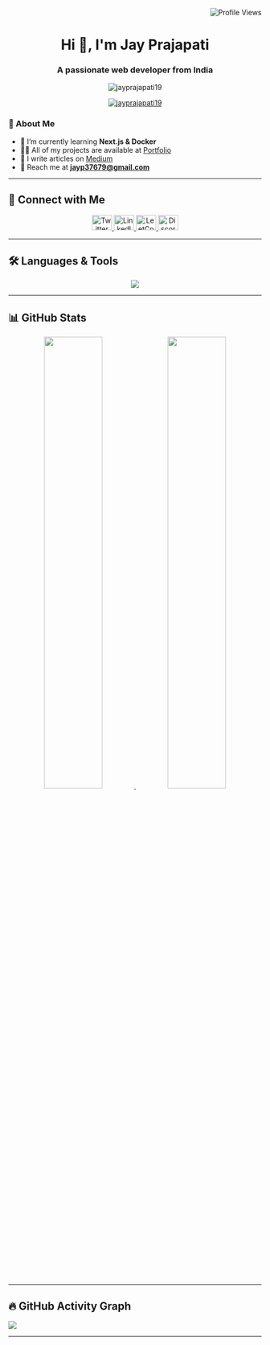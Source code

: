 <p align="right">
  <img src="https://komarev.com/ghpvc/?username=jayprajapati19&label=Profile%20views&color=0e75b6&style=flat" alt="Profile Views" />
</p>

<h1 align="center">Hi 👋, I'm Jay Prajapati</h1>
<h3 align="center">A passionate web developer from India</h3>

<p align="center">
  <img src="https://komarev.com/ghpvc/?username=jayprajapati19&label=Profile%20views&color=0e75b6&style=flat" alt="jayprajapati19" />
</p>

<p align="center">
  <a href="https://github.com/ryo-ma/github-profile-trophy">
    <img src="https://github-profile-trophy.vercel.app/?username=jayprajapati19&theme=onestar&margin-w=10&margin-h=10" alt="jayprajapati19" />
  </a>
</p>

### 🚀 About Me
- 🌱 I’m currently learning **Next.js & Docker**  
- 👨‍💻 All of my projects are available at [Portfolio](https://jayprajapati.vercel.app/)  
- 📝 I write articles on [Medium](https://medium.com/@jayp37679)  
- 📧 Reach me at **jayp37679@gmail.com**  

---

## 🔗 Connect with Me
<p align="center">
  <a href="https://x.com/jayprajapati193" target="_blank">
    <img src="https://raw.githubusercontent.com/rahuldkjain/github-profile-readme-generator/master/src/images/icons/Social/twitter.svg" alt="Twitter" height="30" width="40" />
  </a>
  <a href="https://www.linkedin.com/in/jay-prajapati-/" target="_blank">
    <img src="https://raw.githubusercontent.com/rahuldkjain/github-profile-readme-generator/master/src/images/icons/Social/linked-in-alt.svg" alt="LinkedIn" height="30" width="40" />
  </a>
  <a href="https://leetcode.com/u/prajapati_jay/" target="_blank">
    <img src="https://raw.githubusercontent.com/rahuldkjain/github-profile-readme-generator/master/src/images/icons/Social/leet-code.svg" alt="LeetCode" height="30" width="40" />
  </a>
  <a href="https://discord.com/channels/@me/1262099606037205073" target="_blank">
    <img src="https://raw.githubusercontent.com/rahuldkjain/github-profile-readme-generator/master/src/images/icons/Social/discord.svg" alt="Discord" height="30" width="40" />
  </a>
</p>

---

## 🛠️ Languages & Tools
<p align="center">
  <img src="https://skillicons.dev/icons?i=next,react,javascript,typescript,tailwind,html,css,scss,nodejs,express,mongodb,postgresql,mysql,prisma,jest,figma,rust,cpp,java,github,git&perline=8" />
</p>

---

## 📊 GitHub Stats
<p align="center">
  <a href="https://github.com/Jayprajapati19">
    <img src="https://github-readme-stats.vercel.app/api/top-langs/?username=Jayprajapati19&hide=html,css&title_color=ffffff&text_color=c9cacc&icon_color=4AB197&theme=highcontrast" width="48%" />
  </a>
  <a href="https://github.com/Jayprajapati19">
    <img src="https://github-readme-stats.vercel.app/api?username=jayprajapati19&show_icons=true&locale=en&theme=highcontrast" width="48%" />
  </a>
</p>

<!-- <p align="center">
  <a href="https://github.com/Jayprajapati19">
    <img src="https://github-readme-streak-stats.herokuapp.com/?user=jayprajapati19&theme=highcontrast" width="48%" />
  </a>
</p> -->

---

## 🔥 GitHub Activity Graph

<a href="https://github.com/Jayprajapati19/github-readme-activity-graph">
    <img src="https://github-readme-activity-graph.vercel.app/graph?username=Jayprajapati19&bg_color=000000&color=4caf50&line=4caf50&point=ffffff&area=true&hide_border=true" />
</a>

---
